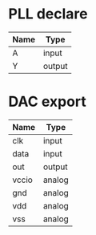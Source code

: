 # PLL  <span class="tag declare">declare</span>

Name | Type
---- | ----
A | input
Y | output
# DAC <span class="tag export">export</span> 

Name | Type
---- | ----
clk | input
data | input
out | output
vccio | analog
gnd | analog
vdd | analog
vss | analog
